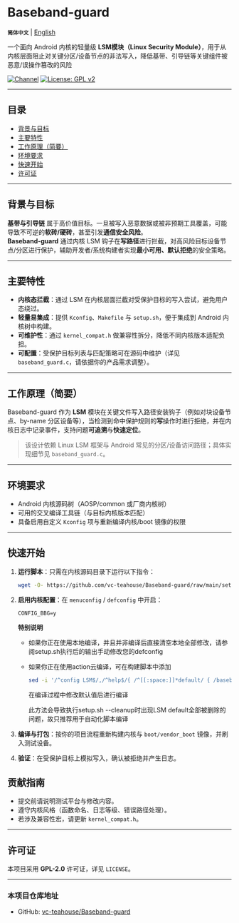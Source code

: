 # Baseband-guard

**`简体中文`** | [English](README-en.md)<br>

一个面向 Android 内核的轻量级 **LSM模块（Linux Security Module）**，用于从内核层面阻止对关键分区/设备节点的非法写入，降低基带、引导链等关键组件被恶意/误操作篡改的风险

[![Channel](https://img.shields.io/badge/Follow-Telegram-blue.svg?logo=telegram)](https://t.me/Baseband_guard)
[![License: GPL v2](https://img.shields.io/badge/License-GPL%20v2-orange.svg?logo=gnu)](https://www.gnu.org/licenses/old-licenses/gpl-2.0.en.html)

---

## 目录

- [背景与目标](#背景与目标)
- [主要特性](#主要特性)
- [工作原理（简要）](#工作原理简要)
- [环境要求](#环境要求)
- [快速开始](#快速开始)
- [许可证](#许可证)

---

## 背景与目标

**基带与引导链** 属于高价值目标。一旦被写入恶意数据或被非预期工具覆盖，可能导致不可逆的**软砖/硬砖**，甚至引发**通信安全风险**。  
**Baseband-guard** 通过内核 LSM 钩子在**写路径**进行拦截，对高风险目标设备节点/分区进行保护，辅助开发者/系统构建者实现**最小可用、默认拒绝**的安全策略。

---

## 主要特性

- **内核态拦截**：通过 LSM 在内核层面拦截对受保护目标的写入尝试，避免用户态绕过。  
- **轻量易集成**：提供 `Kconfig`、`Makefile` 与 `setup.sh`，便于集成到 Android 内核树中构建。  
- **可维护性**：通过 `kernel_compat.h` 做兼容性拆分，降低不同内核版本适配负担。  
- **可配置**：受保护目标列表与匹配策略可在源码中维护（详见 `baseband_guard.c`，请依据你的产品需求调整）。

---

## 工作原理（简要）

Baseband-guard 作为 **LSM** 模块在关键文件写入路径安装钩子（例如对块设备节点、by-name 分区设备等），当检测到命中保护规则的**写**操作时进行拒绝，并在内核日志中记录事件，支持问题**可追溯**与**快速定位**。

> 该设计依赖 Linux LSM 框架与 Android 常见的分区/设备访问路径；具体实现细节见 `baseband_guard.c`。

---

## 环境要求

- Android 内核源码树（AOSP/common 或厂商内核树）  
- 可用的交叉编译工具链（与目标内核版本匹配）  
- 具备启用自定义 `Kconfig` 项与重新编译内核/boot 镜像的权限

---

## 快速开始

1. **运行脚本**：只需在内核源码目录下运行以下指令：
   ```bash
   wget -O- https://github.com/vc-teahouse/Baseband-guard/raw/main/setup.sh | bash
   ```

2. **启用内核配置**：在 `menuconfig` / `defconfig` 中开启：
   ```text
   CONFIG_BBG=y
   ```
   **特别说明**
   - 如果你正在使用本地编译，并且并非编译后直接清空本地全部修改，请参阅setup.sh执行后的输出手动修改您的defconfig
   - 如果你正在使用action云编译，可在构建脚本中添加
     ```bash
     sed -i '/^config LSM$/,/^help$/{ /^[[:space:]]*default/ { /baseband_guard/! s/landlock/landlock,baseband_guard/ } }' security/Kconfig
     ```
     在编译过程中修改默认值后进行编译
     
     此方法会导致执行setup.sh --cleanup时出现LSM default全部被删除的问题，故只推荐用于自动化脚本编译

3. **编译与打包**：按你的项目流程重新构建内核与 `boot/vendor_boot` 镜像，并刷入测试设备。

4. **验证**：在受保护目标上模拟写入，确认被拒绝并产生日志。

## 贡献指南

- 提交前请说明测试平台与修改内容。  
- 遵守内核风格（函数命名、日志等级、错误路径处理）。  
- 若涉及兼容性宏，请更新 `kernel_compat.h`。

---

## 许可证

本项目采用 **GPL-2.0** 许可证，详见 `LICENSE`。

---


### 本项目仓库地址

- GitHub: [vc-teahouse/Baseband-guard](https://github.com/vc-teahouse/Baseband-guard)

